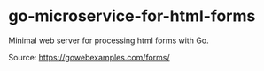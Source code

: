 # go-microservice-for-html-forms
Minimal web server for processing html forms with Go.

Source: https://gowebexamples.com/forms/
